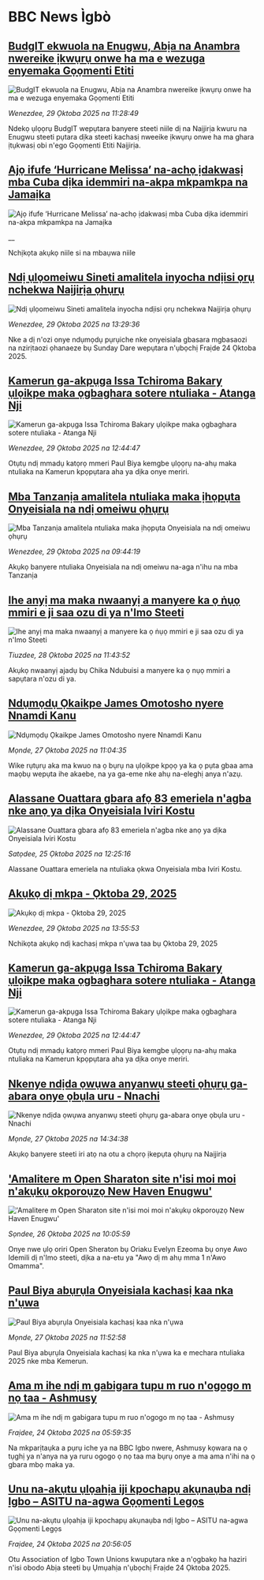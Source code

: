 # BBC News Ìgbò## [BudgIT ekwuola na Enugwu, Abịa na Anambra nwereike ịkwụrụ onwe ha ma e wezuga enyemaka Gọọmenti Etiti](https://www.bbc.com/igbo/articles/cj3zlpr2ml7o?at_medium=RSS&at_campaign=rss?at_campaign=githubrss)![BudgIT ekwuola na Enugwu, Abịa na Anambra nwereike ịkwụrụ onwe ha ma e wezuga enyemaka Gọọmenti Etiti](https://ichef.bbci.co.uk/ace/ws/240/cpsprodpb/06ea/live/81aeae20-b4be-11f0-ba75-093eca1ac29b.jpg)_Wenezdee, 29 Ọktoba 2025 na 11:28:49_Ndekọ ụlọọrụ BudgIT wepụtara banyere steeti niile dị na Naịjirịa kwuru na Enugwu steeti pụtara dịka steeti kachasị nweeike ịkwụrụ onwe ha ma ghara ịtụkwasị obi n'ego Gọọmenti Etiti Naịjirịa.## [Ajọ ifufe ‘Hurricane Melissa’ na-achọ ịdakwasị mba Cuba dịka idemmiri na-akpa mkpamkpa na Jamaịka](https://www.bbc.co.uk/igbo/live/c3w52xlgxxpt?at_medium=RSS&at_campaign=rss?at_campaign=githubrss)![Ajọ ifufe ‘Hurricane Melissa’ na-achọ ịdakwasị mba Cuba dịka idemmiri na-akpa mkpamkpa na Jamaịka](https://ichef.bbci.co.uk/ace/standard/240/cpsprodpb/0493/live/27228aa0-b494-11f0-b2a1-6f537f66f9aa.png)__Nchịkọta akụkọ niile si na mbaụwa niile## [Ndị ụlọomeiwu Sineti amalitela inyocha ndịisi ọrụ nchekwa Naịjirịa ọhụrụ](https://www.bbc.com/igbo/articles/cn09540x0zwo?at_medium=RSS&at_campaign=rss?at_campaign=githubrss)![Ndị ụlọomeiwu Sineti amalitela inyocha ndịisi ọrụ nchekwa Naịjirịa ọhụrụ](https://ichef.bbci.co.uk/ace/ws/240/cpsprodpb/250b/live/974efb40-b4c8-11f0-b2a1-6f537f66f9aa.jpg)_Wenezdee, 29 Ọktoba 2025 na 13:29:36_Nke a dị n'ozi onye ndụmọdụ pụrụiche nke onyeisiala gbasara mgbasaozi na nzirịtaozi ọhanaeze bụ Sunday Dare wepụtara n'ụbọchị Fraịde 24 Ọktoba 2025.## [Kamerun ga-akpụga Issa Tchiroma Bakary ụlọikpe maka ọgbaghara sotere ntuliaka - Atanga Nji](https://www.bbc.com/igbo/articles/cvgvg558y0jo?at_medium=RSS&at_campaign=rss?at_campaign=githubrss)![Kamerun ga-akpụga Issa Tchiroma Bakary ụlọikpe maka ọgbaghara sotere ntuliaka - Atanga Nji](https://ichef.bbci.co.uk/ace/ws/240/cpsprodpb/c40a/live/66e133f0-b4c4-11f0-b6ff-41932c3d9709.jpg)_Wenezdee, 29 Ọktoba 2025 na 12:44:47_Otụtụ ndị mmadụ katọrọ mmeri Paul Biya kemgbe ụlọọrụ na-ahụ maka ntuliaka na Kamerun kpọpụtara aha ya dịka onye meriri.## [Mba Tanzanịa amalitela ntuliaka maka ịhọpụta Onyeisiala na ndị omeiwu ọhụrụ](https://www.bbc.com/igbo/articles/cq5089xl4zwo?at_medium=RSS&at_campaign=rss?at_campaign=githubrss)![Mba Tanzanịa amalitela ntuliaka maka ịhọpụta Onyeisiala na ndị omeiwu ọhụrụ](https://ichef.bbci.co.uk/ace/ws/240/cpsprodpb/40df/live/968caa90-b4a5-11f0-885f-31ec668fe78e.jpg)_Wenezdee, 29 Ọktoba 2025 na 09:44:19_Akụkọ banyere ntuliaka Onyeisiala na ndị omeiwu na-aga n'ihu na mba Tanzanịa## [Ihe anyị ma maka nwaanyị a manyere ka ọ ṅụọ mmiri e ji saa ozu di ya n'Imo Steeti](https://www.bbc.com/igbo/articles/cy5qp3y79edo?at_medium=RSS&at_campaign=rss?at_campaign=githubrss)![Ihe anyị ma maka nwaanyị a manyere ka ọ ṅụọ mmiri e ji saa ozu di ya n'Imo Steeti](https://ichef.bbci.co.uk/ace/ws/240/cpsprodpb/3954/live/22e0c6b0-b3ee-11f0-aa13-0b0479f6f42a.jpg)_Tiuzdee, 28 Ọktoba 2025 na 11:43:52_Akụkọ nwaanyị ajadụ bụ Chika Ndubuisi a manyere ka ọ nụọ mmiri a sapụtara n'ozu di ya.## [Ndụmọdụ Ọkaikpe James Omotosho nyere Nnamdi Kanu](https://www.bbc.com/igbo/articles/c3w91y6xnzlo?at_medium=RSS&at_campaign=rss?at_campaign=githubrss)![Ndụmọdụ Ọkaikpe James Omotosho nyere Nnamdi Kanu](https://ichef.bbci.co.uk/ace/ws/240/cpsprodpb/7d31/live/2d1bb330-b324-11f0-93b5-67ecd8e94ae1.png)_Mọnde, 27 Ọktoba 2025 na 11:04:35_Wike rụtụrụ aka ma kwuo na ọ bụrụ na ụlọikpe kpọọ ya ka ọ pụta gbaa ama maọbụ wepụta ihe akaebe, na ya ga-eme nke ahụ na-eleghị anya n'azụ.## [Alassane Ouattara gbara afọ 83 emeriela n'agba nke anọ ya dịka Onyeisiala Iviri Kostu](https://www.bbc.com/igbo/articles/ckgyre4npnvo?at_medium=RSS&at_campaign=rss?at_campaign=githubrss)![Alassane Ouattara gbara afọ 83 emeriela n'agba nke anọ ya dịka Onyeisiala Iviri Kostu](https://ichef.bbci.co.uk/ace/ws/240/cpsprodpb/9322/live/9e508f20-b384-11f0-aa13-0b0479f6f42a.jpg)_Satọdee, 25 Ọktoba 2025 na 12:25:16_Alassane Ouattara emeriela na ntuliaka ọkwa Onyeisiala mba Iviri Kostu.## [Akụkọ dị mkpa - Ọktoba 29, 2025](https://www.bbc.com/igbo/articles/c5yk0k4y23qo?at_medium=RSS&at_campaign=rss?at_campaign=githubrss)![Akụkọ dị mkpa - Ọktoba 29, 2025](https://ichef.bbci.co.uk/ace/ws/240/cpsprodpb/f1a0/live/52df1610-60be-11f0-a40e-a1af2950b220.jpg)_Wenezdee, 29 Ọktoba 2025 na 13:55:53_Nchikọta akụkọ ndị kachasị mkpa n'ụwa taa bụ Ọktoba 29, 2025## [Kamerun ga-akpụga Issa Tchiroma Bakary ụlọikpe maka ọgbaghara sotere ntuliaka - Atanga Nji](https://www.bbc.com/igbo/articles/cvgvg558y0jo?at_medium=RSS&at_campaign=rss?at_campaign=githubrss)![Kamerun ga-akpụga Issa Tchiroma Bakary ụlọikpe maka ọgbaghara sotere ntuliaka - Atanga Nji](https://ichef.bbci.co.uk/ace/ws/240/cpsprodpb/c40a/live/66e133f0-b4c4-11f0-b6ff-41932c3d9709.jpg)_Wenezdee, 29 Ọktoba 2025 na 12:44:47_Otụtụ ndị mmadụ katọrọ mmeri Paul Biya kemgbe ụlọọrụ na-ahụ maka ntuliaka na Kamerun kpọpụtara aha ya dịka onye meriri.## [Nkenye ndịda ọwụwa anyanwụ steeti ọhụrụ ga-abara onye ọbụla uru - Nnachi](https://www.bbc.com/igbo/articles/cy0p211x2leo?at_medium=RSS&at_campaign=rss?at_campaign=githubrss)![Nkenye ndịda ọwụwa anyanwụ steeti ọhụrụ ga-abara onye ọbụla uru - Nnachi](https://ichef.bbci.co.uk/ace/ws/240/cpsprodpb/2564/live/d8d7c1b0-b341-11f0-b2a1-6f537f66f9aa.png)_Mọnde, 27 Ọktoba 2025 na 14:34:38_Akụkọ banyere steeti iri atọ na otu a chọrọ ịkepụta ọhụrụ na Naịjirịa## ['Amalitere m Open Sharaton site n'isi moi moi n'akụkụ okporoụzọ New Haven Enugwu'](https://www.bbc.com/igbo/articles/czxk0jyj1j2o?at_medium=RSS&at_campaign=rss?at_campaign=githubrss)!['Amalitere m Open Sharaton site n'isi moi moi n'akụkụ okporoụzọ New Haven Enugwu'](https://ichef.bbci.co.uk/ace/ws/240/cpsprodpb/e002/live/33e39d30-b253-11f0-ba75-093eca1ac29b.jpg)_Sọndee, 26 Ọktoba 2025 na 10:05:59_Onye nwe ụlọ oriri Open Sheraton bụ Oriaku Evelyn Ezeoma bụ onye Awo Idemili dị n'Imo steeti, dịka a na-etu ya "Awọ dị m ahụ mma 1 n'Awo Omamma".## [Paul Biya abụrụla Onyeisiala kachasị kaa nka n'ụwa](https://www.bbc.com/igbo/articles/ce326xx95gxo?at_medium=RSS&at_campaign=rss?at_campaign=githubrss)![Paul Biya abụrụla Onyeisiala kachasị kaa nka n'ụwa](https://ichef.bbci.co.uk/ace/ws/240/cpsprodpb/7520/live/7cebec80-b32a-11f0-ba75-093eca1ac29b.jpg)_Mọnde, 27 Ọktoba 2025 na 11:52:58_Paul Biya abụrụla Onyeisiala kachasị ka nka n'ụwa ka e mechara ntuliaka 2025 nke mba Kemerun.## [Ama m ihe ndị m gabigara tupu m ruo n'ogogo m nọ taa - Ashmusy](https://www.bbc.com/igbo/articles/cj0ezmm1dnpo?at_medium=RSS&at_campaign=rss?at_campaign=githubrss)![Ama m ihe ndị m gabigara tupu m ruo n'ogogo m nọ taa - Ashmusy](https://ichef.bbci.co.uk/ace/ws/240/cpsprodpb/2b30/live/d00598d0-b02d-11f0-b2a1-6f537f66f9aa.jpg)_Fraịdee, 24 Ọktoba 2025 na 05:59:35_Na mkparịtaụka a pụrụ iche ya na BBC Igbo nwere, Ashmusy kọwara na ọ tụghị ya n'anya na ya ruru ogogo ọ nọ taa ma bụrụ onye a ma ama n'ihi na ọ gbara mbọ maka ya.## [Unu na-akụtu ụlọahịa iji kpochapụ akụnaụba ndị Igbo – ASITU na-agwa Gọọmenti Legọs](https://www.bbc.com/igbo/articles/cy045gne28yo?at_medium=RSS&at_campaign=rss?at_campaign=githubrss)![Unu na-akụtu ụlọahịa iji kpochapụ akụnaụba ndị Igbo – ASITU na-agwa Gọọmenti Legọs](https://ichef.bbci.co.uk/ace/ws/240/cpsprodpb/72e6/live/12bab4d0-b119-11f0-8eba-091c09384b3c.jpg)_Fraịdee, 24 Ọktoba 2025 na 20:56:05_Otu Association of Igbo Town Unions kwupụtara nke a n'ọgbakọ ha haziri n'isi obodo Abịa steeti bụ Ụmụahịa n'ụbọchị Fraịde 24 Ọktoba 2025.